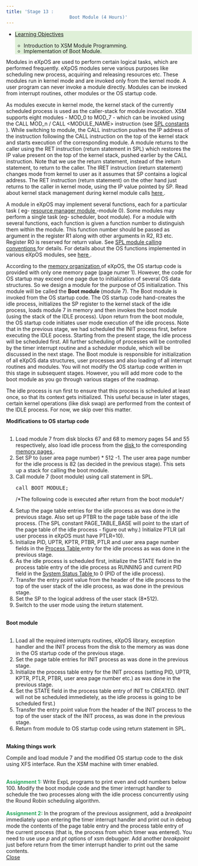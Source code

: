```yaml
---
title: 'Stage 13 :
                        Boot Module (4 Hours)'
---
```

<div class="panel-collapse collapse" id="collapse13">
 <div class="panel-body">
  <!-- Begin Learning Objectives-->
  <div class="container col-md-12">
   <div class="section_area">
    <ul class="list-group">
     <li class="list-group-item" style="background:#dff0d8">
      <span class="fa fa-book">
      </span>
      <a data-toggle="collapse" href="#lo13">
       Learning
                                Objectives
      </a>
      <div class="panel-collapse expand" id="lo13">
       <ul>
        <li style="margin-bottom: -2px">
         <span class="fa fa-hand-o-right">
         </span>
         Introduction to XSM Module Programming.
        </li>
        <li style="margin-bottom: -2px">
         <span class="fa fa-hand-o-right">
         </span>
         Implementation of Boot Module.
        </li>
       </ul>
      </div>
     </li>
    </ul>
    <p>
     Modules in eXpOS are used to perform certain logical tasks, which are performed
                            frequently. eXpOS modules serve various purposes like scheduling new process, acquiring and
                            releasing resources etc. These modules run in kernel mode and are invoked only from the
                            kernel mode. A user program can never invoke a module directly. Modules can be invoked from
                            interrupt routines, other modules or the OS startup code.
    </p>
    <p>
     As modules execute in kernel mode, the kernel stack of the currently scheduled process is
                            used as the caller-stack for module invocation. XSM supports eight modules - MOD_0 to MOD_7
                            - which can be invoked using the CALL MOD_n / CALL &lt;MODULE_NAME&gt; instruction (see
     <a href="support_tools-files/constants.html#interrupts" target="_blank">
      SPL constants
     </a>
     ). While switching to module, the
                            CALL instruction pushes the IP address of the instruction following the CALL instruction on
                            the top of the kernel stack and starts execution of the corresponding module. A module
                            returns to the caller using the RET instruction (return statement in SPL) which restores
                            the IP value present on the top of the kernel stack, pushed earlier by the CALL
                            instruction. Note that we use the return statement, instead of the ireturn statement, to
                            return to the caller. The IRET instruction (ireturn statement) changes mode from kernel to
                            user as it assumes that SP contains a logical address. The RET instruction (return
                            statement) on the other hand just returns to the caller in kernel mode, using the IP value
                            pointed by SP. Read about kernel stack management during kernel module calls
     <a href="os_design-files/stack_module.html" target="_blank">
      here
     </a>
     .
    </p>
    <p>
     A module in eXpOS may implement several functions, each for a particular task ( eg-
     <a href="os_modules/Module_0.html" target="_blank">
      resource manager module
     </a>
     -module 0).
                            Some modules may perform a single task (eg- scheduler, boot module). For a module with
                            several functions, each function is given a function number to distinguish them within the
                            module. This function number should be passed as argument in the register R1 along with
                            other arguments in R2, R3 etc. Register R0 is reserved for return value. See
     <a href="support_tools-files/spl.html" target="_blank">
      SPL module calling conventions
     </a>
     for details.
                            For details about the OS functions implemented in various eXpOS modules, see
     <a href="os_modules/Module_Design.html" target="_blank">
      here
     </a>
     .
    </p>
    <p>
     According to the
     <a href="os_implementation" target="_blank">
      memory organization
     </a>
     of
                            eXpOS, the OS startup code is provided with only one memory page (page numer 1). However,
                            the code for OS startup may exceed one page due to initialization of several OS data
                            structures. So we design a module for the purpose of OS initialization. This module will be
                            called the
     <b>
      Boot module
     </b>
     (module 7). The Boot module is invoked from the OS startup
                            code. The OS startup code hand-creates the idle process, initializes the SP register to the
                            kernel stack of the idle process, loads module 7 in memory and then invokes the boot module
                            (using the stack of the IDLE process). Upon return from the boot module, the OS startup
                            code initiates user mode execution of the idle process. Note that in the previous stage, we
                            had scheduled the INIT process first, before executing the IDLE pocess. Starting from the
                            present stage, the idle process will be scheduled first. All further scheduling of
                            processes will be controlled by the timer interrupt routine and a scheduler module, which
                            will be discussed in the next stage. The Boot module is responsible for initialization of
                            all eXpOS data structures, user processes and also loading of all interrupt routines and
                            modules. You will not modify the OS startup code written in this stage in subsequent
                            stages. However, you will add more code to the boot module as you go through various stages
                            of the roadmap.
    </p>
    <!-- <p>OS startup code loads module 7 and idle process. It intializes page table and process table entry for idle process. It sets SP to kernel stack pointer of idle process and invokes boot module (module 7).</p>-->
    <p>
     The idle process is run first to ensure that this process is scheduled at least once, so
                            that its context gets initialized. This useful because in later stages, certain kernel
                            operations (like disk swap) are performed from the context of the IDLE process. For now, we
                            skip over this matter.
    </p>
    <b>
     Modifications to OS startup code
    </b>
    <br/>
    <br/>
    <ol style="list-style-type: decimal;margin-left: 2px">
     <li>
      Load module 7 from disk blocks 67 and 68 to memory pages 54 and 55 respectively, also
                              load idle process from the
      <a href="os_implementation.html#accordion" target="_blank">
       disk
      </a>
      to the corresponding
      <a href="os_implementation.html#accordion">
       memory pages
      </a>
      .
     </li>
     <li>
      Set SP to (user area page number) * 512 -1. The user area page number for the idle
                              process is 82 (as decided in the previous stage). This sets up a stack for calling the
                              boot module.
     </li>
     <li>
      Call module 7 (boot module) using call statement in SPL.
      <div>
       <pre>call BOOT_MODULE;</pre>
      </div>
     </li>
     <p>
      /*The following code is executed after return from the boot module*/
     </p>
     <li>
      Setup the page table entries for the idle process as was done in the previous stage.
                              Also set up PTBR to the page table base of the idle process. (The SPL constant
                              PAGE_TABLE_BASE will point to the start of the page table of the idle process - figure
                              out why.) Initialize PTLR (all user process in eXpOS must have PTLR=10).
     </li>
     <li>
      Initialize PID, UPTR, KPTR, PTBR, PTLR and user area page number fields in the
      <a href="os_design-files/process_table.html" target="_blank">
       Process Table
      </a>
      entry for the idle process as was done in the
                              previous stage.
     </li>
     <li>
      As the idle process is scheduled first, initialize the STATE field in the process table
                              entry of the idle process as RUNNING and current PID field in the
      <a href="os_design-files/mem_ds.html#ss_table" target="_blank">
       System Status Table
      </a>
      to 0 (PID of the idle process).
     </li>
     <li>
      Transfer the entry point value from the header of the idle process to the top of the
                              user stack of the idle process, as was done in the previous stage.
     </li>
     <li>
      Set the SP to the logical address of the user stack (8*512).
     </li>
     <li>
      Switch to the user mode using the ireturn statement.
     </li>
    </ol>
    <br/>
    <b>
     Boot module
    </b>
    <br/>
    <br/>
    <ol style="list-style-type: decimal; margin-left: 2px">
     <li>
      Load all the required interrupts routines, eXpOS library, exception handler and the
                              INIT process from the disk to the memory as was done in the OS startup code of the
                              previous stage.
     </li>
     <li>
      Set the page table entries for INIT process as was done in the previous stage.
     </li>
     <li>
      Initialize the process table entry for the INIT process (setting PID, UPTR, KPTR, PTLR,
                              PTBR, user area page number etc.) as was done in the previous stage.
     </li>
     <li>
      Set the STATE field in the process table entry of INIT to CREATED. (INIT will not be
                              scheduled immedietely, as the idle process is going to be scheduled first.)
     </li>
     <li>
      Transfer the entry point value from the header of the INIT process to the top of the
                              user stack of the INIT process, as was done in the previous stage.
     </li>
     <li>
      Return from module to OS startup code using return statement in SPL.
     </li>
    </ol>
    <br/>
    <b>
     Making things work
    </b>
    <p>
     Compile and load module 7 and the modified OS startup code to the disk using XFS
                            interface. Run the XSM machine with timer enabled.
    </p>
    <br/>
    <b style="color:#26A65B">
     Assignment 1:
    </b>
    Write ExpL programs to print even and odd numbers
                          below 100. Modify the boot module code and the timer interrupt handler to schedule the two
                          processes along with the idle process concurrently using the Round Robin scheduling
                          algorithm.
    <br/>
    <br/>
    <b style="color:#26A65B">
     Assignment 2:
    </b>
    In the program of the previous assignment, add a
    <i>
     breakpoint
    </i>
    immediately upon entering the timer interrupt handler and print out in debug mode the contents of the page table entry and the process table entry of the current process (that is, the process from which timer was entered).  You need to use use
    <i>
     p
    </i>
    and
    <i>
     pt
    </i>
    options of xsm debugger.  Add another
    <i>
     breakpoint
    </i>
    just before return from the timer interrupt handler to print out the same contents.
    <br/>
   </div>
  </div>
  <!-- End Learning Objectives-->
  <a data-toggle="collapse" href="#collapse13">
   <span class="fa fa-times">
   </span>
   Close
  </a>
 </div>
</div>
